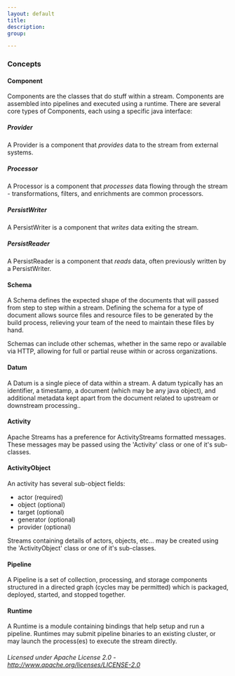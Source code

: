 ```yaml
---
layout: default
title:
description:
group:

---
```


### Concepts

#### Component

Components are the classes that do stuff within a stream.  Components are assembled into pipelines and executed using a runtime.  There are several core types of Components, each using a specific java interface:

##### Provider

A Provider is a component that *provides* data to the stream from external systems.

##### Processor

A Processor is a component that *processes* data flowing through the stream - transformations, filters, and enrichments are common processors.

##### PersistWriter

A PersistWriter is a component that *writes* data exiting the stream.

##### PersistReader

A PersistReader is a component that *reads* data, often previously written by a PersistWriter.

#### Schema

A Schema defines the expected shape of the documents that will passed from step to step within a stream.  Defining the schema for a type of document allows source files and resource files to be generated by the build process, relieving your team of the need to maintain these files by hand.

Schemas can include other schemas, whether in the same repo or available via HTTP, allowing for full or partial reuse within or across organizations.

#### Datum

A Datum is a single piece of data within a stream.  A datum typically has an identifier, a timestamp, a document (which may be any java object), and additional metadata kept apart from the document related to upstream or downstream processing..

#### Activity

Apache Streams has a preference for ActivityStreams formatted messages.  These messages may be passed using the 'Activity' class or one of it's sub-classes.  

#### ActivityObject

An activity has several sub-object fields:

 - actor (required)
 - object (optional)
 - target (optional)
 - generator (optional)
 - provider (optional)

Streams containing details of actors, objects, etc... may be created using the 'ActivityObject' class or one of it's sub-classes.  

#### Pipeline

A Pipeline is a set of collection, processing, and storage components structured in a directed graph (cycles may be permitted) which is packaged, deployed, started, and stopped together.

#### Runtime

A Runtime is a module containing bindings that help setup and run a pipeline.  Runtimes may submit pipeline binaries to an existing cluster, or may launch the process(es) to execute the stream directly.  

###### Licensed under Apache License 2.0 - http://www.apache.org/licenses/LICENSE-2.0

